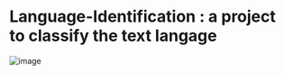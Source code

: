 # Language-Identification : a project to classify the text langage
![image](https://user-images.githubusercontent.com/71349228/209233597-9dd3c946-60a1-4db3-bea0-877b37ea8a62.png)

